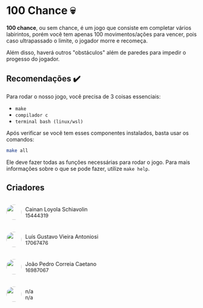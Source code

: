 # 100 Chance 💀

**100 chance**, ou sem chance, é um jogo que consiste em completar vários labirintos, porém você tem apenas 100 movimentos/ações para vencer, pois caso ultrapassado o limite, o jogador morre e recomeça. 

Além disso, haverá outros "obstáculos" além de paredes para impedir o progesso do jogador.

## Recomendações ✔️

Para rodar o nosso jogo, você precisa de 3 coisas essenciais:

- `make`
- `compilador c`
- `terminal bash (linux/wsl)`

Após verificar se você tem esses componentes instalados, basta usar os comandos: 
```bash
make all
```

Ele deve fazer todas as funções necessárias para rodar o jogo. Para mais informações sobre o que se pode fazer, utilize `make help`.

## Criadores

<div style="display:flex; align-items:center; gap:10px; margin-top:2rem"><img src="https://github.com/ItzCrynix.png" style="height: 40px; border-radius:20px"><div style="display:flex; flex-direction:column; text"><span>Cainan Loyola Schiavolin</span><span style="font-size:10pt">15444319</span></div></div>
<div style="display:flex; align-items:center; gap:10px; margin-top:2rem"><img src="https://github.com/luis-antoniosi.png" style="height: 40px; border-radius:20px"><div style="display:flex; flex-direction:column; text"><span>Luís Gustavo Vieira Antoniosi</span><span style="font-size:10pt">17067476</span></div></div>
<div style="display:flex; align-items:center; gap:10px; margin-top:2rem"><img src="https://imgs.search.brave.com/xc-9RrFXEGqZ6btNMOofXajtShuf0Eaq-6m9fj1XpPc/rs:fit:860:0:0:0/g:ce/aHR0cHM6Ly9jZG4u/cGl4YWJheS5jb20v/cGhvdG8vMjAxNi8w/OS8yOC8wMi8xNC91/c2VyLTE2OTk2MzVf/NjQwLnBuZw" style="height: 40px; border-radius:20px"><div style="display:flex; flex-direction:column; text"><span>João Pedro Correia Caetano</span><span style="font-size:10pt">16987067</span></div></div>
<div style="display:flex; align-items:center; gap:10px; margin-top:2rem"><img src="https://imgs.search.brave.com/xc-9RrFXEGqZ6btNMOofXajtShuf0Eaq-6m9fj1XpPc/rs:fit:860:0:0:0/g:ce/aHR0cHM6Ly9jZG4u/cGl4YWJheS5jb20v/cGhvdG8vMjAxNi8w/OS8yOC8wMi8xNC91/c2VyLTE2OTk2MzVf/NjQwLnBuZw" style="height: 40px; border-radius:20px"><div style="display:flex; flex-direction:column; text"><span>n/a</span><span style="font-size:10pt">n/a</span></div></div>